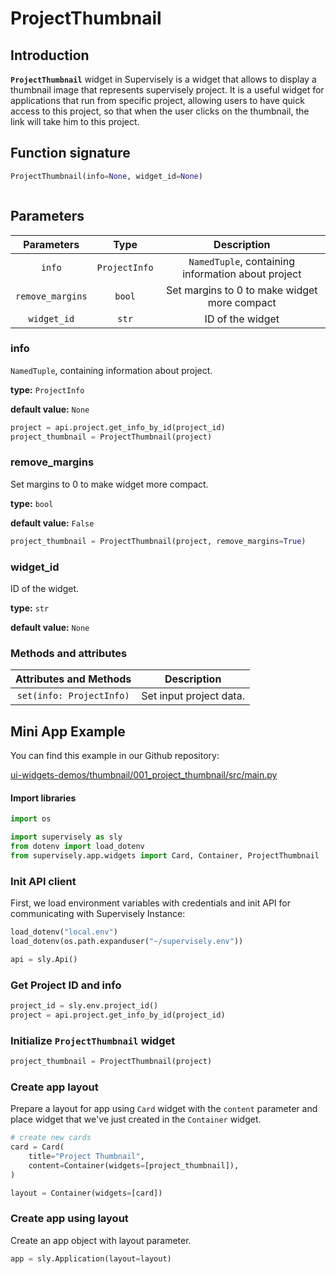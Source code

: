 # ProjectThumbnail

## Introduction

**`ProjectThumbnail`** widget in Supervisely is a widget that allows to display a thumbnail image that represents supervisely project. It is a useful widget for applications that run from specific project, allowing users to have quick access to this project, so that when the user clicks on the thumbnail, the link will take him to this project.

## Function signature

```python
ProjectThumbnail(info=None, widget_id=None)
```

<figure><img src="https://user-images.githubusercontent.com/120389559/217830022-e16f1cac-83e6-4caf-aa1b-097116b68058.png" alt=""><figcaption></figcaption></figure>

## Parameters

|    Parameters    |     Type      |                    Description                     |
| :--------------: | :-----------: | :------------------------------------------------: |
|      `info`      | `ProjectInfo` | `NamedTuple`, containing information about project |
| `remove_margins` |    `bool`     |    Set margins to 0 to make widget more compact    |
|   `widget_id`    |     `str`     |                  ID of the widget                  |

### info

`NamedTuple`, containing information about project.

**type:** `ProjectInfo`

**default value:** `None`

```python
project = api.project.get_info_by_id(project_id)
project_thumbnail = ProjectThumbnail(project)
```

### remove\_margins

Set margins to 0 to make widget more compact.

**type:** `bool`

**default value:** `False`

```python
project_thumbnail = ProjectThumbnail(project, remove_margins=True)
```

### widget\_id

ID of the widget.

**type:** `str`

**default value:** `None`

### Methods and attributes

|  Attributes and Methods  | Description             |
| :----------------------: | ----------------------- |
| `set(info: ProjectInfo)` | Set input project data. |

## Mini App Example

You can find this example in our Github repository:

[ui-widgets-demos/thumbnail/001\_project\_thumbnail/src/main.py](https://github.com/supervisely-ecosystem/ui-widgets-demos/blob/master/thumbnail/001\_project\_thumbnail/src/main.py)

#### Import libraries

```python
import os

import supervisely as sly
from dotenv import load_dotenv
from supervisely.app.widgets import Card, Container, ProjectThumbnail
```

### Init API client

First, we load environment variables with credentials and init API for communicating with Supervisely Instance:

```python
load_dotenv("local.env")
load_dotenv(os.path.expanduser("~/supervisely.env"))

api = sly.Api()
```

### Get Project ID and info

```python
project_id = sly.env.project_id()
project = api.project.get_info_by_id(project_id)
```

### Initialize `ProjectThumbnail` widget

```python
project_thumbnail = ProjectThumbnail(project)
```

### Create app layout

Prepare a layout for app using `Card` widget with the `content` parameter and place widget that we've just created in the `Container` widget.

```python
# create new cards
card = Card(
    title="Project Thumbnail",
    content=Container(widgets=[project_thumbnail]),
)

layout = Container(widgets=[card])
```

### Create app using layout

Create an app object with layout parameter.

```python
app = sly.Application(layout=layout)
```

<figure><img src="https://user-images.githubusercontent.com/120389559/217830022-e16f1cac-83e6-4caf-aa1b-097116b68058.png" alt=""><figcaption></figcaption></figure>
